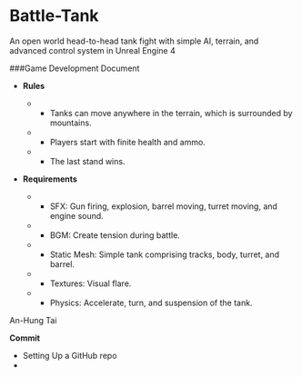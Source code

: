 # Battle-Tank
An open world head-to-head tank fight with simple AI, terrain, and advanced control system in Unreal Engine 4

###Game Development Document
- **Rules**
	- * Tanks can move anywhere in the terrain, which is surrounded by mountains.
	- * Players start with finite health and ammo.
	- * The last stand wins.

- **Requirements**
	- * SFX: Gun firing, explosion, barrel moving, turret moving, and engine sound.
	- * BGM: Create tension during battle.
	- * Static Mesh: Simple tank comprising tracks, body, turret, and barrel.
	- * Textures: Visual flare.
	- * Physics: Accelerate, turn, and suspension of the tank.

An-Hung Tai

**Commit**
* Setting Up a GitHub repo
*